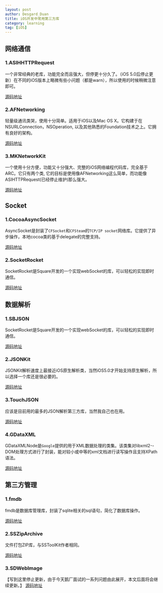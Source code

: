 ```yaml
---
layout: post
author: Desgard_Duan
title: iOS开发中常用第三方库
category: learning
tag: [iOS]
---
```


## 网络通信

### 1.ASIHHTTPRequest

一个非常经典的老库，功能完全而且强大，但停更十分久了。（iOS 5.0后停止更新）在不同的iOS版本上略微有些小问题（都是warn），所以使用的时候稍微注意即可。

[源码地址](https://github.com/pokeb/asi-http-request)

### 2.AFNetworking

轻量级通讯类哭，使用十分简单。适用于iOS以及Mac OS X。它构建于在NSURLConnection，NSOperation, 以及其他熟悉的Foundation技术之上。它拥有良好的架构。

[源码地址](https://github.com/AFNetworking/AFNetworking)

<!-- more -->

### 3.MKNetworkKit

一个使用十分方便，功能又十分强大、完整的iOS网络编程代码库，完全基于 ARC。它只有两个类, 它的目标是使用像AFNetworking这么简单，而功能像ASIHTTPRequest(已经停止维护)那么强大。

[源码地址](https://github.com/MugunthKumar/MKNetworkKit)


## Socket

### 1.CocoaAsyncSocket

AsyncSocket是封装了`CFSocket`和`CFSteam`的`TCP/IP socket`网络库。它提供了异步操作，本地cocoa类的基于delegate的完整支持。

[源码地址](https://github.com/robbiehanson/CocoaAsyncSocket)

### 2.SocketRocket 

SocketRocket是Square开发的一个实现webSocket的库，可以轻松的实现即时通信。

[源码地址](https://github.com/square/SocketRocket)

## 数据解析

### 1.SBJSON

SocketRocket是Square开发的一个实现webSocket的库，可以轻松的实现即时通信。

[源码地址](https://github.com/stig/json-framework)

### 2.JSONKit

JSONKit解析速度上最接近iOS原生解析类，当然iOS5.0才开始支持原生解析，所以选择一个库还是很必要的。

[源码地址](https://github.com/johnezang/JSONKit)

### 3.TouchJSON

应该是目前用的最多的JSON解析第三方库，当然我自己也在用。

[源码地址](https://github.com/TouchCode/TouchJSON)

### 4.GDataXML 

GDataXMLNode是`Google`提供的用于XML数据处理的类集。该类集对libxml2--DOM处理方式进行了封装，能对较小或中等的xml文档进行读写操作且支持XPath语法。

[源码地址](https://developer.apple.com/library/ios/documentation/Cocoa/Reference/Foundation/Classes/NSXMLParser_Class/index.html)

## 第三方管理

### 1.fmdb

fmdb是数据库管理库，封装了sqlite相关的sql语句，简化了数据库操作。

[源码地址](https://github.com/ccgus/fmdb)

### 2.SSZipArchive

文件打包ZIP库，与SSToolKit作者相同。

[源码地址](https://github.com/ZipArchive/ZipArchive)

### 3.SDWebImage

【写到这里停止更新，由于今天鹅厂面试的一系列问题由此展开，本文后面将会继续更新。】
[源码地址](https://github.com/rs/SDWebImage)




